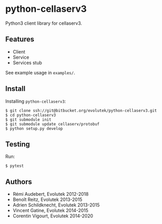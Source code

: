 # python-cellaserv3

Python3 client library for cellaserv3.

## Features

* Client
* Service
* Services stub

See example usage in `examples/`.

## Install

Installing `python-cellaserv3`:

    $ git clone ssh://git@bitbucket.org/evolutek/python-cellaserv3.git
    $ cd python-cellaserv3
    $ git submodule init
    $ git submodule update cellaserv/protobuf
    $ python setup.py develop

## Testing

Run:

    $ pytest

## Authors

- Rémi Audebert, Evolutek 2012-2018
- Benoît Reitz, Evolutek 2013-2015
- Adrien Schildknecht, Evolutek 2013-2015
- Vincent Gatine, Evolutek 2014-2015
- Corentin Vigourt, Evolutek 2014-2020
